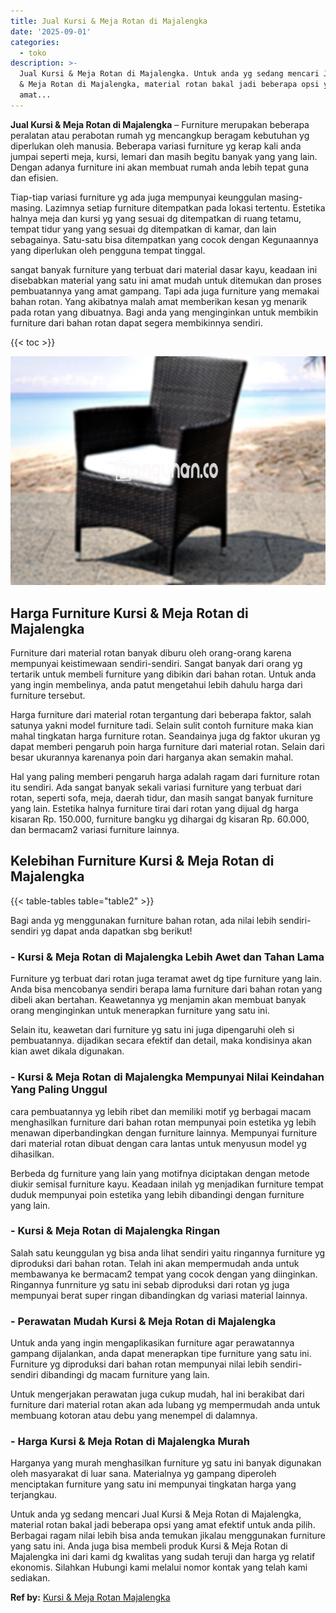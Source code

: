 ```yaml
---
title: Jual Kursi & Meja Rotan di Majalengka
date: '2025-09-01'
categories:
  - toko
description: >-
  Jual Kursi & Meja Rotan di Majalengka. Untuk anda yg sedang mencari Jual Kursi
  & Meja Rotan di Majalengka, material rotan bakal jadi beberapa opsi yang
  amat...
---
```


**Jual Kursi & Meja Rotan di Majalengka** – Furniture merupakan beberapa peralatan atau perabotan rumah yg mencangkup beragam kebutuhan yg diperlukan oleh manusia. Beberapa variasi furniture yg kerap kali anda jumpai seperti meja, kursi, lemari dan masih begitu banyak yang yang lain. Dengan adanya furniture ini akan membuat rumah anda lebih tepat guna dan efisien.

Tiap-tiap variasi furniture yg ada juga mempunyai keunggulan masing-masing. Lazimnya setiap furniture ditempatkan pada lokasi tertentu. Estetika halnya meja dan kursi yg yang sesuai dg ditempatkan di ruang tetamu, tempat tidur yang yang sesuai dg ditempatkan di kamar, dan lain sebagainya. Satu-satu bisa ditempatkan yang cocok dengan Kegunaannya yang diperlukan oleh pengguna tempat tinggal.

sangat banyak furniture yang terbuat dari material dasar kayu, keadaan ini disebabkan material yang satu ini amat mudah untuk ditemukan dan proses pembuatannya yang amat gampang. Tapi ada juga furniture yang memakai bahan rotan. Yang akibatnya malah amat memberikan kesan yg menarik pada rotan yang dibuatnya. Bagi anda yang menginginkan untuk membikin furniture dari bahan rotan dapat segera membikinnya sendiri.

{{< toc >}}

![Jual Kursi & Meja Rotan di Majalengka](/images/kursi-meja-rotan-murah34.png)

## Harga Furniture Kursi & Meja Rotan di Majalengka

Furniture dari material rotan banyak diburu oleh orang-orang karena mempunyai keistimewaan sendiri-sendiri. Sangat banyak dari orang yg tertarik untuk membeli furniture yang dibikin dari bahan rotan. Untuk anda yang ingin membelinya, anda patut mengetahui lebih dahulu harga dari furniture tersebut.

Harga furniture dari material rotan tergantung dari beberapa faktor, salah satunya yakni model furniture tadi. Selain sulit contoh furniture maka kian mahal tingkatan harga furniture rotan. Seandainya juga dg faktor ukuran yg dapat memberi pengaruh poin harga furniture dari material rotan. Selain dari besar ukurannya karenanya poin dari harganya akan semakin mahal.

Hal yang paling memberi pengaruh harga adalah ragam dari furniture rotan itu sendiri. Ada sangat banyak sekali variasi furniture yang terbuat dari rotan, seperti sofa, meja, daerah tidur, dan masih sangat banyak furniture yang lain. Estetika halnya furniture tirai dari rotan yang dijual dg harga kisaran Rp. 150.000, furniture bangku yg dihargai dg kisaran Rp. 60.000, dan bermacam2 variasi furniture lainnya.

## Kelebihan Furniture Kursi & Meja Rotan di Majalengka

{{< table-tables table="table2" >}}

Bagi anda yg menggunakan furniture bahan rotan, ada nilai lebih sendiri-sendiri yg dapat anda dapatkan sbg berikut!

### \- Kursi & Meja Rotan di Majalengka Lebih Awet dan Tahan Lama

Furniture yg terbuat dari rotan juga teramat awet dg tipe furniture yang lain. Anda bisa mencobanya sendiri berapa lama furniture dari bahan rotan yang dibeli akan bertahan. Keawetannya yg menjamin akan membuat banyak orang menginginkan untuk menerapkan furniture yang satu ini.

Selain itu, keawetan dari furniture yg satu ini juga dipengaruhi oleh si pembuatannya. dijadikan secara efektif dan detail, maka kondisinya akan kian awet dikala digunakan.

### \- Kursi & Meja Rotan di Majalengka Mempunyai Nilai Keindahan Yang Paling Unggul

cara pembuatannya yg lebih ribet dan memiliki motif yg berbagai macam menghasilkan furniture dari bahan rotan mempunyai poin estetika yg lebih menawan diperbandingkan dengan furniture lainnya. Mempunyai furniture dari material rotan dibuat dengan cara lantas untuk menyusun model yg dihasilkan.

Berbeda dg furniture yang lain yang motifnya diciptakan dengan metode diukir semisal furniture kayu. Keadaan inilah yg menjadikan furniture tempat duduk mempunyai poin estetika yang lebih dibandingi dengan furniture yang lain.

### \- Kursi & Meja Rotan di Majalengka Ringan

Salah satu keunggulan yg bisa anda lihat sendiri yaitu ringannya furniture yg diproduksi dari bahan rotan. Telah ini akan mempermudah anda untuk membawanya ke bermacam2 tempat yang cocok dengan yang diinginkan. Ringannya funrniture yg satu ini sebab diproduksi dari rotan yg juga mempunyai berat super ringan dibandingkan dg variasi material lainnya.

### \- Perawatan Mudah Kursi & Meja Rotan di Majalengka

Untuk anda yang ingin mengaplikasikan furniture agar perawatannya gampang dijalankan, anda dapat menerapkan tipe furniture yang satu ini. Furniture yg diproduksi dari bahan rotan mempunyai nilai lebih sendiri-sendiri dibandingi dg macam furniture yang lain.

Untuk mengerjakan perawatan juga cukup mudah, hal ini berakibat dari furniture dari material rotan akan ada lubang yg mempermudah anda untuk membuang kotoran atau debu yang menempel di dalamnya.

### \- Harga Kursi & Meja Rotan di Majalengka Murah

Harganya yang murah menghasilkan furniture yg satu ini banyak digunakan oleh masyarakat di luar sana. Materialnya yg gampang diperoleh menciptakan furniture yang satu ini mempunyai tingkatan harga yang terjangkau.

Untuk anda yg sedang mencari Jual Kursi & Meja Rotan di Majalengka, material rotan bakal jadi beberapa opsi yang amat efektif untuk anda pilih. Berbagai ragam nilai lebih bisa anda temukan jikalau menggunakan furniture yang satu ini. Anda juga bisa membeli produk Kursi & Meja Rotan di Majalengka ini dari kami dg kwalitas yang sudah teruji dan harga yg relatif ekonomis. Silahkan Hubungi kami melalui nomor kontak yang telah kami sediakan.

**Ref by:** [Kursi & Meja Rotan Majalengka](https://id.wikipedia.org/wiki/Kursi)
